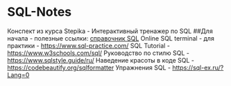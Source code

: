 # SQL-Notes
Конспект из курса Stepika - Интерактивный тренажер по SQL
##Для начала - полезные ссылки:
		[справочник SQL](https://code.mu/ru/sql/manual/)
		Online SQL terminal - для практики - https://www.sql-practice.com/ 
		SQL Tutorial - https://www.w3schools.com/sql/
		Руководство по стилю SQL - https://www.sqlstyle.guide/ru/
		Наведение красоты в коде SQL - https://codebeautify.org/sqlformatter
		Упражнения SQL - https://sql-ex.ru/?Lang=0
